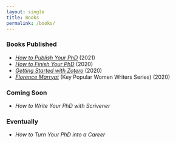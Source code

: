 ```yaml
---
layout: single
title: Books
permalink: /books/
---
```


### Books Published

- [_How to Publish Your PhD_](https://phdprogress.com/books/how-to-publish-your-phd/) (2021)
- [_How to Finish Your PhD_](https://phdprogress.com/books/how-to-finish-your-phd/) (2020)
- [_Getting Started with Zotero_](https://phdprogress.com/books/getting-started-with-zotero-ebook/) (2020)
- [_Florence Marryat_](https://www.amazon.co.uk/Florence-Marryat-Popular-Women-Writers/dp/1911454633/) (Key Popular Women Writers Series) (2020)


### Coming Soon

- _How to Write Your PhD with Scrivener_


### Eventually

- _How to Turn Your PhD into a Career_